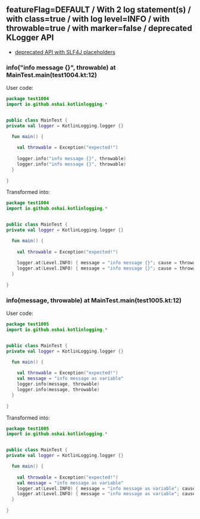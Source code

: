 ## featureFlag=DEFAULT / With 2 log statement(s) / with class=true / with log level=INFO / with throwable=true / with marker=false / deprecated KLogger API

* [deprecated API with SLF4J placeholders](deprecated-slf4j-placeholders.md)

###  info("info message {}", throwable) at MainTest.main(test1004.kt:12)

User code:
```kotlin
package test1004
import io.github.oshai.kotlinlogging.*


public class MainTest {
private val logger = KotlinLogging.logger {}

  fun main() {
    
    val throwable = Exception("expected!")
    
    logger.info("info message {}", throwable)
    logger.info("info message {}", throwable)
  }
  
}


```
  
Transformed into:
```kotlin
package test1004
import io.github.oshai.kotlinlogging.*


public class MainTest {
private val logger = KotlinLogging.logger {}

  fun main() {
    
    val throwable = Exception("expected!")
    
    logger.at(Level.INFO) { message = "info message {}"; cause = throwable; internalCompilerData = KLoggingEventBuilder.InternalCompilerData(messageTemplate = "\"info message {}\"", className = "test1004.MainTest", methodName = "main", fileName = "test1004.kt", lineNumber = 12)
    logger.at(Level.INFO) { message = "info message {}"; cause = throwable; internalCompilerData = KLoggingEventBuilder.InternalCompilerData(messageTemplate = "\"info message {}\"", className = "test1004.MainTest", methodName = "main", fileName = "test1004.kt", lineNumber = 13)
  }
  
}


```

###  info(message, throwable) at MainTest.main(test1005.kt:12)

User code:
```kotlin
package test1005
import io.github.oshai.kotlinlogging.*


public class MainTest {
private val logger = KotlinLogging.logger {}

  fun main() {
    
    val throwable = Exception("expected!")
    val message = "info message as variable"
    logger.info(message, throwable)
    logger.info(message, throwable)
  }
  
}


```
  
Transformed into:
```kotlin
package test1005
import io.github.oshai.kotlinlogging.*


public class MainTest {
private val logger = KotlinLogging.logger {}

  fun main() {
    
    val throwable = Exception("expected!")
    val message = "info message as variable"
    logger.at(Level.INFO) { message = "info message as variable"; cause = throwable; internalCompilerData = KLoggingEventBuilder.InternalCompilerData(messageTemplate = "message", className = "test1005.MainTest", methodName = "main", fileName = "test1005.kt", lineNumber = 12)
    logger.at(Level.INFO) { message = "info message as variable"; cause = throwable; internalCompilerData = KLoggingEventBuilder.InternalCompilerData(messageTemplate = "message", className = "test1005.MainTest", methodName = "main", fileName = "test1005.kt", lineNumber = 13)
  }
  
}


```
